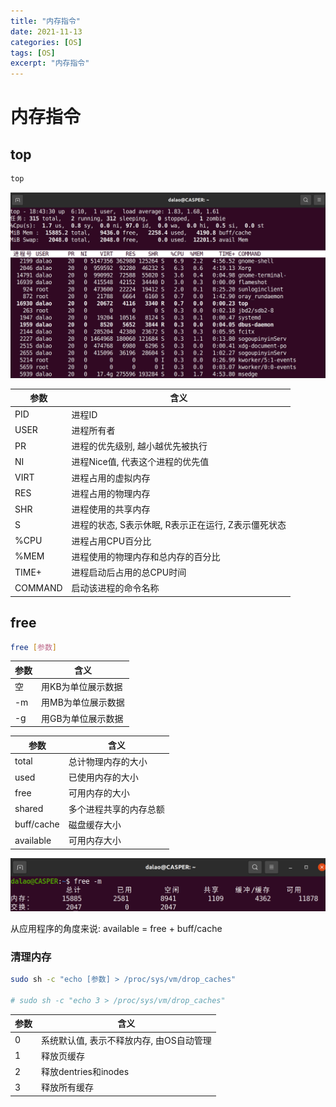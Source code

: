```yaml
---
title: "内存指令"
date: 2021-11-13
categories: [OS]
tags: [OS]
excerpt: "内存指令"
---
```


# 内存指令

## top

```sh
top 
```

![](https://raw.githubusercontent.com/dmjcb/SelfImgur/main/2021-11-31_18-43-54.jpg)

| 参数    | 含义                                             |
| ------- | ----------------------------------------------- |
| PID     | 进程ID                                          |
| USER    | 进程所有者                                       |
| PR      | 进程的优先级别, 越小越优先被执行                   |
| NI      | 进程Nice值, 代表这个进程的优先值                   |
| VIRT    | 进程占用的虚拟内存                                |
| RES     | 进程占用的物理内存                                |
| SHR     | 进程使用的共享内存                                |
| S       | 进程的状态, S表示休眠, R表示正在运行, Z表示僵死状态 |
| %CPU    | 进程占用CPU百分比                                |
| %MEM    | 进程使用的物理内存和总内存的百分比                 |
| TIME+   | 进程启动后占用的总CPU时间                         |
| COMMAND | 启动该进程的命令名称                              |

## free

```sh
free [参数]
```

| 参数 | 含义               |
| ---- | ------------------ |
| 空   | 用KB为单位展示数据 |
| -m   | 用MB为单位展示数据 |
| -g   | 用GB为单位展示数据 |

| 参数       | 含义                  |
| ---------- | -------------------- |
| total      | 总计物理内存的大小     |
| used       | 已使用内存的大小       |
| free       | 可用内存的大小         |
| shared     | 多个进程共享的内存总额  |
| buff/cache | 磁盘缓存大小           |
| available  | 可用内存大小           |

![](https://raw.githubusercontent.com/dmjcb/SelfImgur/main/20211113185055.png)

从应用程序的角度来说: available = free + buff/cache

### 清理内存

```sh
sudo sh -c "echo [参数] > /proc/sys/vm/drop_caches"

# sudo sh -c "echo 3 > /proc/sys/vm/drop_caches"
```

| 参数 | 含义                                   |
| ---- | ------------------------------------- |
| 0    | 系统默认值, 表示不释放内存, 由OS自动管理 |
| 1    | 释放页缓存                             |
| 2    | 释放dentries和inodes                   |
| 3    | 释放所有缓存                           |
